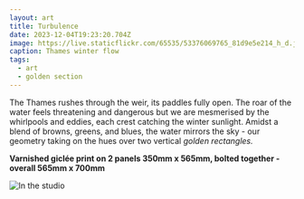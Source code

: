 ```yaml
---
layout: art
title: Turbulence
date: 2023-12-04T19:23:20.704Z
image: https://live.staticflickr.com/65535/53376069765_81d9e5e214_h_d.jpg
caption: Thames winter flow
tags:
  - art
  - golden section
---
```

The Thames rushes through the weir, its paddles fully open. The roar of the water feels threatening and dangerous but we are mesmerised by the whirlpools and eddies, each crest catching the winter sunlight. Amidst a blend of browns, greens, and blues, the water mirrors the sky - our geometry taking on the hues over two vertical *golden rectangles.*

**Varnished giclée print on 2 panels 350mm x 565mm, bolted together - overall 565mm x 700mm**

![In the studio](https://live.staticflickr.com/65535/53601013117_ef4c30ad30_h_d.jpg "In the studio")
